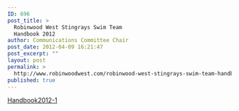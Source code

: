 ```yaml
---
ID: 696
post_title: >
  Robinwood West Stingrays Swim Team
  Handbook 2012
author: Communications Committee Chair
post_date: 2012-04-09 16:21:47
post_excerpt: ""
layout: post
permalink: >
  http://www.robinwoodwest.com/robinwood-west-stingrays-swim-team-handbook-2012/
published: true
---
```

<a href="http://www.robinwoodwest.com/robinwood-west-stingrays-swim-team-handbook-2012/handbook2012-1/" rel="attachment wp-att-749">Handbook2012-1</a>